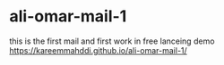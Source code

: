 # ali-omar-mail-1
this is the first mail and first work in free lanceing
demo https://kareemmahddi.github.io/ali-omar-mail-1/
